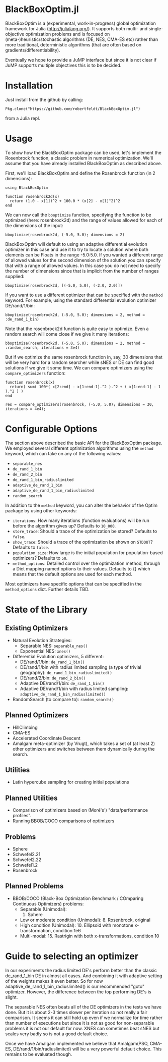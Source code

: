 BlackBoxOptim.jl
==============

BlackBoxOptim is a (experimental, work-in-progress) global optimization framework for Julia (http://julialang.org/). It supports both multi- and single-objective optimization problems and is focused on (meta-)heuristic/stochastic algorithms (DE, NES, CMA-ES etc) rather than more traditional, deterministic algorithms (that are often based on gradients/differentiability).

Eventually we hope to provide a JuMP interface but since it is not clear if JuMP supports multiple objectives this is to be decided.

# Installation

Just install from the github by calling:

    Pkg.clone("https://github.com/robertfeldt/BlackBoxOptim.jl")

from a Julia repl.

# Usage

To show how the BlackBoxOptim package can be used, let's implement the Rosenbrock function, a classic problem in numerical optimization. We'll assume that you have already installed BlackBoxOptim as described above.

First, we'll load BlackBoxOptim and define the Rosenbrock function (in 2 dimensions):

    using BlackBoxOptim

    function rosenbrock2d(x)
      return (1.0 - x[1])^2 + 100.0 * (x[2] - x[1]^2)^2
    end

We can now call the `bboptimize` function, specifying the function to be optimized (here: rosenbrock2d) and the range of values allowed for each of the dimensions of the input:

    bboptimize(rosenbrock2d, (-5.0, 5.0); dimensions = 2)

BlackBoxOptim will default to using an adaptive differential evolution optimizer in this case and use it to try to locate a solution where both elements can be Floats in the range -5.0:5.0. If you wanted a different range of allowed values for the second dimension of the solution you can specify that with a range of allowed values. In this case you do not need to specify the number of dimensions since that is implicit from the number of ranges supplied:

    bboptimize(rosenbrock2d, [(-5.0, 5.0), (-2.0, 2.0)])

If you want to use a different optimizer that can be specified with the `method` keyword. For example, using the standard differential evolution optimizer DE/rand/1/bin:

    bboptimize(rosenbrock2d, (-5.0, 5.0); dimensions = 2, method = :de_rand_1_bin)

Note that the rosenbrock2d function is quite easy to optimize. Even a random search will come close if we give it many iterations:

    bboptimize(rosenbrock2d, (-5.0, 5.0); dimensions = 2, method = :random_search, iterations = 3e4)

But if we optimize the same rosenbrock function in, say, 30 dimensions that will be very hard for a random searcher while sNES or DE can find good solutions if we give it some time. We can compare optimizers using the `compare_optimizers` function:

    function rosenbrock(x)
      return( sum( 100*( x[2:end] - x[1:end-1].^2 ).^2 + ( x[1:end-1] - 1 ).^2 ) )
    end

    res = compare_optimizers(rosenbrock, (-5.0, 5.0); dimensions = 30, iterations = 4e4);

# Configurable Options

The section above described the basic API for the BlackBoxOptim package. We employed several different optimization algorithms using the `method` keyword, which can take on any of the following values:

* `separable_nes`
* `de_rand_1_bin`
* `de_rand_2_bin`
* `de_rand_1_bin_radiuslimited`
* `adaptive_de_rand_1_bin`
* `adaptive_de_rand_1_bin_radiuslimited`
* `random_search`

In addition to the `method` keyword, you can alter the behavior of the Optim package by using other keywords:

* `iterations`: How many iterations (function evaluations) will be run before the algorithm gives up? Defaults to `10_000`.
* `store_trace`: Should a trace of the optimization be stored? Defaults to `false`.
* `show_trace`: Should a trace of the optimization be shown on `STDOUT`? Defaults to `false`.
* `population_size`: How large is the initial population for population-based optimizers? Defaults to `50`.
* `method_options`: Detailed control over the optimization method, through a Dict mapping named options to their values. Defaults to {} which means that the default options are used for each method.

Most optimizers have specific options that can be specified in the `method_options` dict. Further details TBD.

# State of the Library

## Existing Optimizers

* Natural Evolution Strategies:
  - Separable NES: `separable_nes()`
  - Exponential NES: `xnes()`
* Differential Evolution optimizers, 5 different:
  - DE/rand/1/bin: `de_rand_1_bin()`
  - DE/rand/1/bin with radius limited sampling (a type of trivial geography): `de_rand_1_bin_radiuslimited()`
  - DE/rand/2/bin: `de_rand_2_bin()`
  - Adaptive DE/rand/1/bin: `de_rand_1_bin()`
  - Adaptive DE/rand/1/bin with radius limited sampling: `adaptive_de_rand_1_bin_radiuslimited()`
* RandomSearch (to compare to): `random_search()`

## Planned Optimizers

* HillClimbing
* CMA-ES
* Accelerated Coordinate Descent
* Amalgam meta-optimizer (by Vrugt), which takes a set of (at least 2) other optimizers and switches between them dynamically during the search.

## Utilities
* Latin hypercube sampling for creating initial populations

## Planned Utilities
* Comparison of optimizers based on (Moré's') "data/performance profiles".
* Running BBOB/COCO comparisons of optimizers

## Problems

* Sphere
* Schwefel2.21
* Schwefel2.22
* Schwefel1.2
* Rosenbrock

## Planned Problems
* BBOB/COCO (Black-Box Optimization Benchmark / COmparing Continuous Optimizers) problems:
  - Separable (Unimodal):
    1. Sphere
  - Low or moderate condition (Unimodal):
    8. Rosenbrock, original
  - High condition (Unimodal):
    10. Ellipsoid with monotone x-transformation, condition 1e6
  - Multi-modal:
    15. Rastrigin with both x-transformations, condition 10

# Guide to selecting an optimizer

In our experiments the radius limited DE's perform better than the classic de_rand_1_bin DE in almost all cases. And combining it with adaptive setting of the weights makes it even better. So for now adaptive_de_rand_1_bin_radiuslimited() is our recommended "goto" optimizer. However, the difference between the top performing DE's is slight.

The separable NES often beats all of the DE optimizers in the tests we have done. But it is about 2-3 times slower per iteration so not really a fair comparison. It seems it can still hold up even if we normalize for time rather than number of executions but since it is not as good for non-separable problems it is not our default for now. XNES can sometimes beat sNES but scales very badly so is not a good default choice.

Once we have Amalgam implemented we believe that Amalgam(PSO, CMA-ES, DE/rand/1/bin/radiuslimited) will be a very powerful default choice. This remains to be evaluated though.